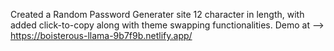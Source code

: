 Created a Random Password Generater site 12 character in length, with added click-to-copy along with theme swapping functionalities.
Demo at --> https://boisterous-llama-9b7f9b.netlify.app/ 
